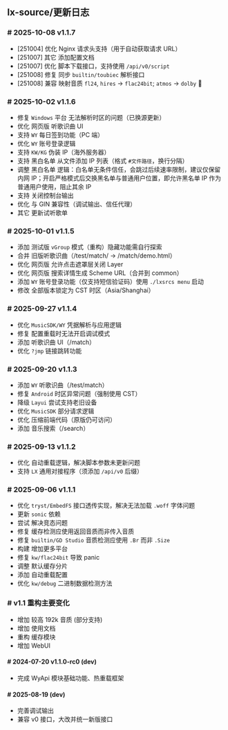 ## lx-source/更新日志

### \# 2025-10-08 v1.1.7

- [251004] 优化 Nginx 请求头支持（用于自动获取请求 URL）
- [251007] 其它 添加配置文档
- [251007] 优化 脚本下载接口，支持使用 `/api/v0/script`
- [251008] 修复 同步 `builtin/toubiec` 解析接口
- [251008] 兼容 映射音质 `fl24`, `hires` -> `flac24bit`; `atmos` -> `dolby` 👿

### \# 2025-10-02 v1.1.6

- 修复 `Windows` 平台 无法解析时区的问题（已换源更新）
- 优化 网页版 听歌识曲 UI
- 支持 `WY` 每日签到功能（PC 端）
- 优化 `WY` 账号登录逻辑
- 支持 `KW/KG` 伪装 IP（海外服务器）
- 支持 黑白名单 从文件添加 IP 列表（格式 `#文件路径`，换行分隔）
- 调整 黑白名单 逻辑：白名单无条件信任，会跳过后续速率限制，建议仅保留内网 IP；开启严格模式后交换黑名单与普通用户位置，即允许黑名单 IP 作为普通用户使用，阻止其余 IP
- 支持 关闭控制台输出
- 优化 与 GIN 兼容性（调试输出、信任代理）
- 其它 更新试听歌单

### \# 2025-10-01 v1.1.5

- 添加 测试版 `vGroup` 模式（重构）隐藏功能需自行探索
- 合并 旧版听歌识曲（/test/match/ -> /match/demo.html）
- 优化 网页版 允许点击遮罩层关闭 Layer
- 优化 网页版 搜索详情生成 Scheme URL（合并到 common）
- 添加 `WY` 账号登录功能（仅支持短信验证码）使用 `./lxsrcs menu` 启动
- 修改 全部版本锁定为 CST 时区（Asia/Shanghai）

### \# 2025-09-27 v1.1.4

- 优化 `MusicSDK/WY` 凭据解析与应用逻辑
- 修复 配置重载时无法开启调试模式
- 添加 听歌识曲 UI（/match）
- 优化 `?jmp` 链接跳转功能

### \# 2025-09-20 v1.1.3

- 添加 `WY` 听歌识曲（/test/match）
- 修复 `Android` 时区异常问题（强制使用 CST）
- 降级 `Layui` 尝试支持老旧设备
- 优化 `MusicSDK` 部分请求逻辑
- 优化 压缩前端代码（原版仍可访问）
- 添加 音乐搜索（/search）

### \# 2025-09-13 v1.1.2

- 优化 自动重载逻辑，解决脚本参数未更新问题
- 支持 `LX` 通用对接程序（须添加 `/api/v0` 后缀）

### \# 2025-09-06 v1.1.1

- 优化 `tryst/EmbedFS` 接口透传实现，解决无法加载 `.woff` 字体问题
- 更新 `sonic` 依赖
- 尝试 解决竞态问题
- 修复 缓存检测应使用返回音质而非传入音质
- 修复 `builtin/GD Studio` 音质检测应使用 `.Br` 而非 `.Size`
- 构建 增加更多平台
- 修复 `kw/flac24bit` 导致 panic
- 调整 默认缓存分片
- 添加 自动重载配置
- 优化 `kw/debug` 二进制数据检测方法
<!-- - 优化 音乐详情返回封面大小 -->

### \# v1.1 重构主要变化

- 增加 较高 192k 音质 (部分支持)
- 增加 使用文档
- 重构 缓存模块
- 增加 WebUI

#### \# 2024-07-20 v1.1.0-rc0 (dev)

- 完成 WyApi 模块基础功能、热重载框架

#### \# 2025-08-19 (dev)

- 完善调试输出
- 兼容 v0 接口，大改并统一新版接口
